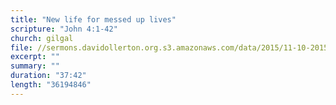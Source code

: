 ```yaml
---
title: "New life for messed up lives"
scripture: "John 4:1-42"
church: gilgal
file: //sermons.davidollerton.org.s3.amazonaws.com/data/2015/11-10-2015-pm.mp3
excerpt: ""
summary: ""
duration: "37:42"
length: "36194846"
---
```

